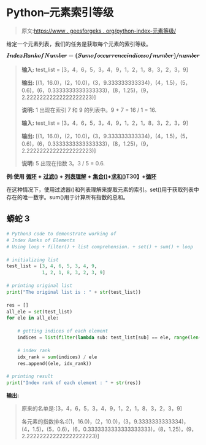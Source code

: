 # Python–元素索引等级

> 原文:[https://www . geesforgeks . org/python-index-元素等级/](https://www.geeksforgeeks.org/python-index-ranks-of-elements/)

给定一个元素列表，我们的任务是获取每个元素的索引等级。

![Index Rank of Number = (Sum of occurrence indices of number) / number](img/229f3fbfd9802697a9df52144062cdaf.png "Rendered by QuickLaTeX.com")

> **输入:** test_list = [3，4，6，5，3，4，9，1，2，1，8，3，2，3，9]
> 
> **输出:** [(1，16.0)，(2，10.0)，(3，9.333333333334)，(4，1.5)，(5，0.6)，(6，0.3333333333333333)，(8，1.25)，(9，2.22222222222222222223)]
> 
> **说明:** 1 出现在索引 7 和 9 的列表中。9 + 7 = 16 / 1 = 16.
> 
> **输入:** test_list = [3，4，6，5，3，4，9，1，2，1，8，3，2，3，9]
> 
> **输出:** [(1，16.0)，(2，10.0)，(3，9.333333333334)，(4，1.5)，(5，0.6)，(6，0.3333333333333333)，(8，1.25)，(9，2.22222222222222222223)]
> 
> **说明:** 5 出现在指数 3。3 / 5 = 0.6.

**例:使用** [**循环**](https://www.geeksforgeeks.org/loops-in-python/) **+** [**过滤()**](https://www.geeksforgeeks.org/filter-in-python/) **+** [**列表理解**](https://www.geeksforgeeks.org/python-list-comprehension-and-slicing/) **+** [**集合()**](https://www.geeksforgeeks.org/python-set-method/)**+[**求和()**](https://www.geeksforgeeks.org/sum-function-python/)T30】+**[**循环**](https://www.geeksforgeeks.org/python-for-loops/)

在这种情况下，使用过滤器()和列表理解来提取元素的索引。set()用于获取列表中存在的唯一数字。sum()用于计算所有指数的总和。

## 蟒蛇 3

```py
# Python3 code to demonstrate working of
# Index Ranks of Elements
# Using loop + filter() + list comprehension. + set() + sum() + loop

# initializing list
test_list = [3, 4, 6, 5, 3, 4, 9,
             1, 2, 1, 8, 3, 2, 3, 9]

# printing original list
print("The original list is : " + str(test_list))

res = []
all_ele = set(test_list)
for ele in all_ele:

    # getting indices of each element 
    indices = list(filter(lambda sub: test_list[sub] == ele, range(len(test_list))))

    # index rank
    idx_rank = sum(indices) / ele
    res.append((ele, idx_rank))

# printing result
print("Index rank of each element : " + str(res))
```

**输出:**

> 原来的名单是:[3，4，6，5，3，4，9，1，2，1，8，3，2，3，9]
> 
> 各元素的指数排名:[(1，16.0)，(2，10.0)，(3，9.3333333333334)，(4，1.5)，(5，0.6)，(6，0.3333333333333333333)，(8，1.25)，(9，2.222222222222222222223)]